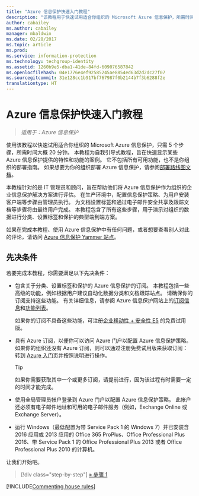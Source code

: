 ```yaml
---
title: "Azure 信息保护快速入门教程"
description: "该教程用于快速试用适合你组织的 Microsoft Azure 信息保护，所需时间大概 20 分钟。"
author: cabailey
ms.author: cabailey
manager: mbaldwin
ms.date: 02/28/2017
ms.topic: article
ms.prod: 
ms.service: information-protection
ms.technology: techgroup-identity
ms.assetid: 1260b9e5-dba1-41de-84fd-609076587842
ms.openlocfilehash: 04e1776e4ef92585245ae8854ed63d2d2dc27f07
ms.sourcegitcommit: 31e128cc1b917bf767987f0b2144b7f3b6288f2e
translationtype: HT
---
```

# <a name="quick-start-tutorial-for-azure-information-protection"></a>Azure 信息保护快速入门教程 

>*适用于：Azure 信息保护*

使用该教程以快速试用适合你组织的 Microsoft Azure 信息保护，只需 5 个步骤，所需时间大概 20 分钟。 本教程为自我引导式教程，旨在快速显示某些 Azure 信息保护提供的特性和功能的案例。 它不包括所有可用功能，也不是你组织的部署指南。 如果想要为你的组织部署 Azure 信息保护，请参阅[部署路线图文档](../plan-design/deployment-roadmap.md)。 

本教程针对的是 IT 管理员和顾问，旨在帮助他们将 Azure 信息保护作为组织的企业信息保护解决方案进行评估。 在生产环境中，配置信息保护策略、为用户安装客户端等步骤由管理员执行。 为文档设置标签和通过电子邮件安全共享及跟踪文档等步骤将由最终用户完成。 本教程包含了所有这些步骤，用于演示对组织的数据进行分类、设置标签和保护的典型端到端方案。 

如果在完成本教程、使用 Azure 信息保护中有任何问题，或者想要查看别人对此的评论，请访问 [Azure 信息保护 Yammer 站点](https://www.yammer.com/askipteam/#/threads/inGroup?type=in_group&feedId=8652489&view=all)。

## <a name="prerequisites"></a>先决条件 
若要完成本教程，你需要满足以下先决条件：

- 包含关于分类、设置标签和保护的 Azure 信息保护的订阅。 本教程包括一些高级的功能，例如根据用户建议自动化数据分类和文档跟踪站点。 请确保你的订阅支持这些功能。 有关详细信息，请参阅 Azure 信息保护网站上的[订阅信息](https://www.microsoft.com/en-us/cloud-platform/azure-information-protection-pricing)和[功能列表](https://www.microsoft.com/en-us/cloud-platform/azure-information-protection-features)。
    
    如果你的订阅不具备这些功能，可注册[企业移动性 + 安全性 E5](https://portal.office.com/Signup/Signup.aspx?OfferId=87dd2714-d452-48a0-a809-d2f58c4f68b7) 的免费试用版。
    
- 具有 Azure 订阅，以便你可以访问 Azure 门户以配置 Azure 信息保护策略。 如果你的组织还没有 Azure 订阅，则可以通过注册免费试用版来获取订阅：转到 [Azure 入门](https://account.windowsazure.com/organization)页并按照说明进行操作。

  > [!TIP] 
  > 如果你需要获取其中一个或更多订阅，请提前进行，因为该过程有时需要一定的时间才能完成。

- 使用全局管理员帐户登录到 Azure 门户以配置 Azure 信息保护策略。 此帐户还必须有电子邮件地址和可用的电子邮件服务（例如，Exchange Online 或 Exchange Server）。

- 运行 Windows（最低配置为带 Service Pack 1 的 Windows 7）并已安装含 2016 应用或 2013 应用的 Office 365 ProPlus、Office Professional Plus 2016、带 Service Pack 1 的 Office Professional Plus 2013 或者 Office Professional Plus 2010 的计算机。 

让我们开始吧。

>[!div class="step-by-step"]
[&#187; 步骤 1](infoprotect-tutorial-step1.md)

[!INCLUDE[Commenting house rules](../includes/houserules.md)]

